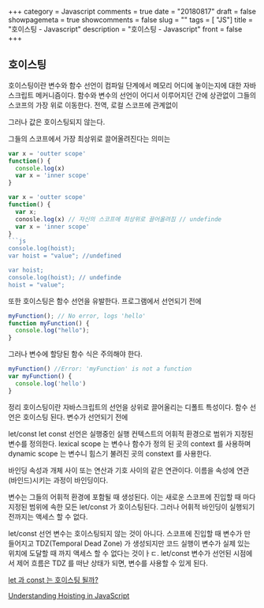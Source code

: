+++
category = Javascript
comments = true
date = "20180817"
draft = false
showpagemeta = true
showcomments = false
slug = ""
tags = [ "JS"]
title = "호이스팅 - Javascript"
description = "호이스팅 - Javascript"
front = false
+++

## 호이스팅

호이스팅이란 변수와 함수 선언이 컴파일 단계에서 메모리 어디에 놓이는지에 대한 자바스크립트 메커니즘이다.
함수와 변수의 선언이 어디서 이루어지던 간에 상관없이 그들의 스코프의 가장 위로 이동한다. 전역, 로컬 스코프에 관계없이

그러나 값은 호이스팅되지 않는다.

그들의 스코프에서 가장 최상위로 끌어올려진다는 의미는

````js
var x = 'outter scope'
function() {
  console.log(x)
  var x = 'inner scope'
}

var x = 'outter scope'
function() {
  var x;
  conosle.log(x) // 자신의 스코프에 최상위로 끌어올려짐 // undefinde
  var x = 'inner scope'
}
```js
console.log(hoist);
var hoist = "value"; //undefined

var hoist;
console.log(hoist); // undefinde
hoist = "value";
````

또한 호이스팅은 함수 선언을 유발한다. 프로그램에서 선언되기 전에

```js
myFunction(); // No error, logs 'hello'
function myFunction() {
  console.log("hello");
}
```

그러나 변수에 할당된 함수 식은 주의해야 한다.

```js
myFunction() //Error: 'myFunction' is not a function
var myFunction() {
  console.log('hello')
}
```

정리
호이스팅이란 자바스크립트의 선언을 상위로 끌어올리는 디폴트 특성이다.
함수 선언은 호이스팅 된다. 변수가 선언되기 전에

let/const
let const 선언은 실행중인 실행 컨텍스트의 어휘적 환경으로 범위가 지정된 변수를 정의한다.
lexical scope 는 변수나 함수가 정의 된 곳의 context 를 사용하며 dynamic scope 는 변수니 힘스기
불려진 곳의 constext 를 사용한다.

바인딩
속성과 개체 사이 또는 연산과 기호 사이의 같은 연관이다.
이름을 속성에 연관(바인드)시키는 과정이 바인딩이다.

변수는 그들의 어휘적 환경에 포함될 때 생성된다.
이는 새로운 스코프에 진입할 때 마다 지정된 범위에 속한 모든 let/const 가 호이스팅된다.
그러나 어휘적 바인딩이 실행되기 전까지는 액세스 할 수 없다.

let/const 선언 변수는 호이스팅되지 않는 것이 아니다. 스코프에 진입할 때 변수가 만들어지고 TDZ(Temporal Dead Zone) 가 생성되지만
코드 실행이 변수가 실제 있는 위치에 도달할 때 까지 액세스 할 수 없다는 것이ㅏㄷ.
let/const 변수가 선언된 시점에서 제어 흐름은 TDZ 를 떠난 상태가 되면, 변수를 사용할 수 있게 된다.

[let 과 const 는 호이스팅 될까?](https://medium.com/korbit-engineering/let%EA%B3%BC-const%EB%8A%94-%ED%98%B8%EC%9D%B4%EC%8A%A4%ED%8C%85-%EB%90%A0%EA%B9%8C-72fcf2fac365)

[Understanding Hoisting in JavaScript](https://scotch.io/tutorials/understanding-hoisting-in-javascript)
